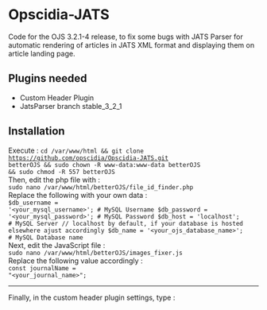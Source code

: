 # Opscidia-JATS
Code for the OJS 3.2.1-4 release, to fix some bugs with JATS Parser for automatic rendering of articles in JATS XML format and displaying them on article landing page.

## Plugins needed
- Custom Header Plugin
- JatsParser branch stable_3_2_1

## Installation
Execute :
<code>cd /var/www/html && git clone https://github.com/opscidia/Opscidia-JATS.git betterOJS && sudo chown -R www-data:www-data betterOJS && sudo chmod -R 557 betterOJS</code>
<br>Then, edit the php file with :<br>
`sudo nano /var/www/html/betterOJS/file_id_finder.php`<br>
Replace the following with your own data :<br>
<code>$db_username = '<your_mysql_username>'; # MySQL Username
$db_password = '<your_mysql_password>'; # MySQL Password
$db_host = 'localhost'; # MySQL Server // localhost by default, if your database is hosted elsewhere ajust accordingly
$db_name = '<your_ojs_database_name>'; # MySQL Database name</code><br>
Next, edit the JavaScript file :<br>
`sudo nano /var/www/html/betterOJS/images_fixer.js`<br>
Replace the following value accordingly :<br>
<code>const journalName = "<your_journal_name>";</code><br>
<hr>
Finally, in the custom header plugin settings, type :
  <code><script src="/betterOJS/images_fixer.js" defer></script></code>
